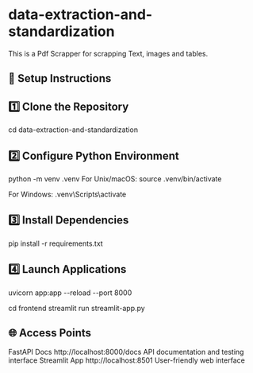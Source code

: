 # data-extraction-and-standardization
This is a Pdf Scrapper for scrapping Text, images and tables.

## 📌 Setup Instructions
## 1️⃣ Clone the Repository  
cd data-extraction-and-standardization

## 2️⃣ Configure Python Environment
python -m venv .venv
For Unix/macOS: source .venv/bin/activate

For Windows: .venv\Scripts\activate

## 3️⃣ Install Dependencies
pip install -r requirements.txt

## 4️⃣ Launch Applications
uvicorn app:app --reload --port 8000

cd frontend
streamlit run streamlit-app.py 

## 🌐 Access Points

FastAPI Docs	http://localhost:8000/docs	API documentation and testing interface
Streamlit App	http://localhost:8501	User-friendly web interface



